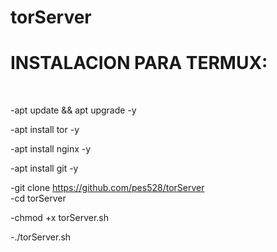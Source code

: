 # torServer
<h1>INSTALACION PARA TERMUX:</h1><br>

-apt update && apt upgrade -y

-apt install tor -y<br>

-apt install nginx -y<br>

-apt install git -y

-git clone https://github.com/pes528/torServer 
<br>
-cd torServer<br>

-chmod +x torServer.sh<br>

-./torServer.sh
